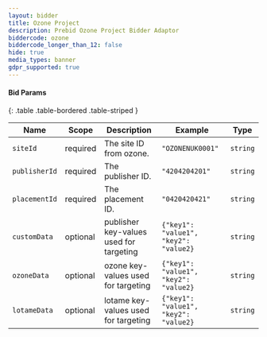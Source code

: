 ```yaml
---
layout: bidder
title: Ozone Project
description: Prebid Ozone Project Bidder Adaptor
biddercode: ozone 
biddercode_longer_than_12: false
hide: true
media_types: banner
gdpr_supported: true
---
```


#### Bid Params

{: .table .table-bordered .table-striped }

| Name      | Scope    | Description               | Example    | Type     |
|-----------|----------|---------------------------|------------|----------|
| `siteId`    | required | The site ID from ozone.  | `"OZONENUK0001"` | `string` |
| `publisherId`    | required | The publisher ID.  | `"4204204201"` | `string` |
| `placementId`    | required | The placement ID.  | `"0420420421"` | `string` |
| `customData`     | optional | publisher key-values used for targeting | `{"key1": "value1", "key2": "value2}` | `string` |
| `ozoneData`      | optional | ozone key-values used for targeting | `{"key1": "value1", "key2": "value2}` | `string` |
| `lotameData`     | optional | lotame key-values used for targeting | `{"key1": "value1", "key2": "value2}` | `string` |
